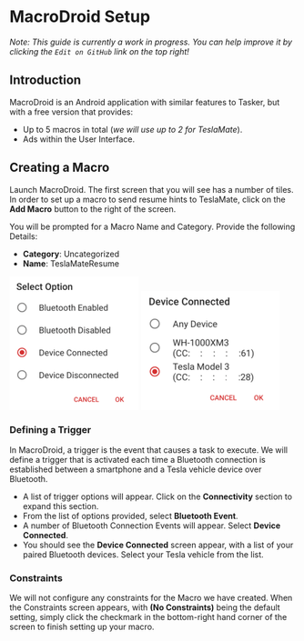 # MacroDroid Setup

_Note: This guide is currently a work in progress. You can help improve it by clicking the `Edit on GitHub` link on the top right!_

## Introduction

MacroDroid is an Android application with similar features to Tasker, but with a free version that provides:

- Up to 5 macros in total (_we will use up to 2 for TeslaMate_).
- Ads within the User Interface.

## Creating a Macro

Launch MacroDroid. The first screen that you will see has a number of tiles. In order to set up a macro to send resume hints to TeslaMate, click on the **Add Macro** button to the right of the screen.

You will be prompted for a Macro Name and Category. Provide the following Details:

- **Category**: Uncategorized
- **Name**: TeslaMateResume

![](../../images/macrodroid-connect-select.png)
![](../../images/macrodroid-device-connected.png)

### Defining a Trigger

In MacroDroid, a trigger is the event that causes a task to execute. We will define a trigger that is activated each time a Bluetooth connection is established between a smartphone and a Tesla vehicle device over Bluetooth.

- A list of trigger options will appear. Click on the **Connectivity** section to expand this section.
- From the list of options provided, select **Bluetooth Event**.
- A number of Bluetooth Connection Events will appear. Select **Device Connected**.
- You should see the **Device Connected** screen appear, with a list of your paired Bluetooth devices. Select your Tesla vehicle from the list.

### Constraints

We will not configure any constraints for the Macro we have created. When the Constraints screen appears, with **(No Constraints)** being the default setting, simply click the checkmark in the bottom-right hand corner of the screen to finish setting up your macro.
